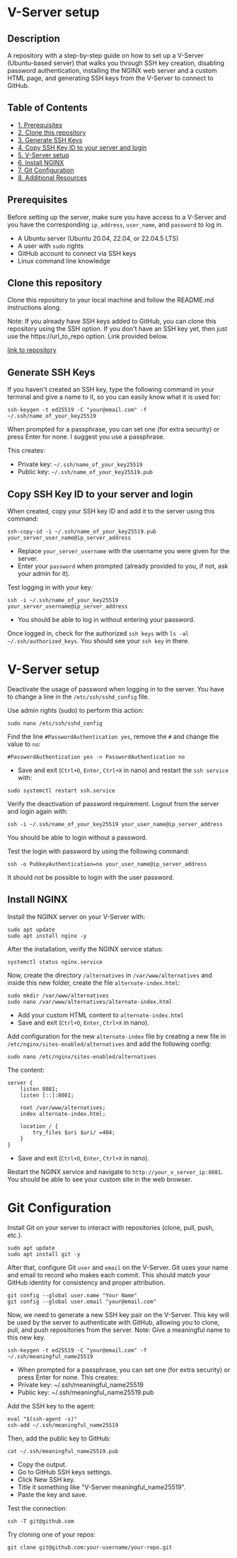 # V-Server setup

## Description
A repository with a step-by-step guide on how to set up a V-Server (Ubuntu-based server) that walks you through SSH key creation, disabling password authentication, installing the NGINX web server and a custom HTML page, and generating SSH keys from the V-Server to connect to GitHub.

## Table of Contents

- [1. Prerequisites](#prerequisites)
- [2. Clone this repository](#clone-repo)
- [3. Generate SSH Keys](#generate-ssh-keys)
- [4. Copy SSH Key ID to your server and login](#copy_ssh_key_id)
- [5. V-Server setup](v-server-setup.md)
- [6. Install NGINX](nginx-install)
- [7. Git Configuration](git-conf)
- [8. Additional Resources](#additional-resources)

## Prerequisites

Before setting up the server, make sure you have access to a V-Server and you have the corresponding `ip_address`, `user_name`, and `password` to log in.

- A Ubuntu server (Ubuntu 20.04, 22.04, or 22.04.5 LTS)
- A user with `sudo` rights
- GitHub account to connect via SSH keys
- Linux command line knowledge

## Clone this repository

Clone this repository to your local machine and follow the README.md instructions along.

Note: If you already have SSH keys added to GitHub, you can clone this repository using the SSH option. If you don't have an SSH key yet, then just use the https://url_to_repo option. Link provided below.

[link to repository](https://docs.github.com/en/authentication/connecting-to-github-with-ssh)

## Generate SSH Keys

If you haven't created an SSH key, type the following command in your terminal and give a name to it, so you can easily know what it is used for:

```
ssh-keygen -t ed25519 -C "your@email.com" -f ~/.ssh/name_of_your_key25519
```

When prompted for a passphrase, you can set one (for extra security) or press Enter for none. I suggest you use a passphrase.

This creates:
- Private key: `~/.ssh/name_of_your_key25519`
- Public key: `~/.ssh/name_of_your_key25519.pub`

## Copy SSH Key ID to your server and login

When created, copy your SSH key ID and add it to the server using this command:

```
ssh-copy-id -i ~/.ssh/name_of_your_key25519.pub your_server_user_name@ip_server_address
```
- Replace `your_server_username` with the username you were given for the server.
- Enter your `password` when prompted (already provided to you, if not, ask your admin for it).

Test logging in with your key:
```
ssh -i ~/.ssh/name_of_your_key25519 your_server_username@ip_server_address
```
- You should be able to log in without entering your password.

Once logged in, check for the authorized `ssh keys` with `ls -al ~/.ssh/authorized_keys`. You should see your `ssh key` in there.

# V-Server setup

Deactivate the usage of password when logging in to the server. You have to change a line in the `/etc/ssh/sshd_config` file.

Use admin rights (sudo) to perform this action:
```
sudo nano /etc/ssh/sshd_config
```
Find the line `#PasswordAuthentication yes`, remove the `#` and change the value to `no`:

```
#PasswordAuthentication yes -> PasswordAuthentication no
```
- Save and exit (`Ctrl+O`, `Enter`, `Ctrl+X` in nano) and restart the `ssh service` with:
```
sudo systemctl restart ssh.service
```
Verify the deactivation of password requirement. Logout from the server and login again with:

```
ssh -i ~/.ssh/name_of_your_key25519 your_user_name@ip_server_address
```

You should be able to login without a password.

Test the login with password by using the following command:

```
ssh -o PubkeyAuthentication=no your_user_name@ip_server_address
```
It should not be possible to login with the user password.

## Install NGINX

Install the NGINX server on your V-Server with:
```
sudo apt update
sudo apt install nginx -y
```
After the installation, verify the NGINX service status:

```
systemctl status nginx.service
```
Now, create the directory `/alternatives` in `/var/www/alternatives` and inside this new folder, create the file `alternate-index.html`:
```
sudo mkdir /var/www/alternatives
sudo nano /var/www/alternatives/alternate-index.html
```
- Add your custom HTML content to `alternate-index.html`
- Save and exit (`Ctrl+O`, `Enter`, `Ctrl+X` in nano).

Add configuration for the new `alternate-index` file by creating a new file in `/etc/nginx/sites-enabled/alternatives` and add the following config:
```
sudo nano /etc/nginx/sites-enabled/alternatives
```
The content:
```
server {
    listen 8081;
    listen [::]:8081;

    root /var/www/alternatives;
    index alternate-index.html;

    location / {
        try_files $uri $uri/ =404;
    }
}
```
- Save and exit (`Ctrl+O`, `Enter`, `Ctrl+X` in nano).

Restart the NGINX service and navigate to `http://your_v_server_ip:8081`. You should be able to see your custom site in the web browser.

# Git Configuration

Install Git on your server to interact with repositories (clone, pull, push, etc.).

```
sudo apt update
sudo apt install git -y
```

After that, configure Git `user` and `email` on the V-Server. Git uses your name and email to record who makes each commit. This should match your GitHub identity for consistency and proper attribution.
```
git config --global user.name "Your Name"
git config --global user.email "your@email.com"
```

Now, we need to generate a new SSH key pair on the V-Server. This key will be used by the server to authenticate with GitHub, allowing you to clone, pull, and push repositories from the server.
Note: Give a meaningful name to this new key.
```
ssh-keygen -t ed25519 -C "your@email.com" -f ~/.ssh/meaningful_name25519
```
- When prompted for a passphrase, you can set one (for extra security) or press Enter for none.
This creates:
- Private key: ~/.ssh/meaningful_name25519
- Public key: ~/.ssh/meaningful_name25519.pub

Add the SSH key to the agent:
```
eval "$(ssh-agent -s)"
ssh-add ~/.ssh/meaningful_name25519
```
Then, add the public key to GitHub:

```
cat ~/.ssh/meaningful_name25519.pub
```
- Copy the output.
- Go to GitHub SSH keys settings.
- Click New SSH key.
- Title it something like "V-Server meaningful_name25519".
- Paste the key and save.

Test the connection:
```
ssh -T git@github.com
```
Try cloning one of your repos:
```
git clone git@github.com:your-username/your-repo.git
```